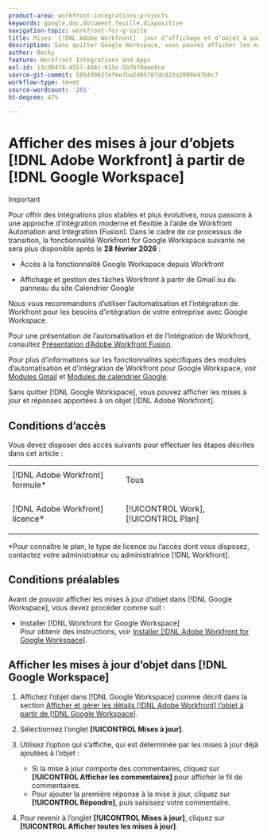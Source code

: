 ```yaml
---
product-area: workfront-integrations;projects
keywords: google,doc,document,feuille,diapositive
navigation-topic: workfront-for-g-suite
title: Mises  [!DNL Adobe Workfront]  jour d’affichage et d’objet à partir de Google Workspace
description: Sans quitter Google Workspace, vous pouvez afficher les mises à jour et les réponses aux mises à jour sur un  [!DNL Adobe Workfront] .
author: Becky
feature: Workfront Integrations and Apps
exl-id: 13cd0478-4557-4d4c-915e-5b7b70aee8ce
source-git-commit: 58543982fef6e7ba2d05787dc023a2099e47bbc7
workflow-type: tm+mt
source-wordcount: '281'
ht-degree: 47%

---
```


# Afficher des mises à jour d’objets [!DNL Adobe Workfront] à partir de [!DNL Google Workspace]

>[!IMPORTANT]
>
>Pour offrir des intégrations plus stables et plus évolutives, nous passons à une approche d’intégration moderne et flexible à l’aide de Workfront Automation and Integration (Fusion). Dans le cadre de ce processus de transition, la fonctionnalité Workfront for Google Workspace suivante ne sera plus disponible après le **28 février 2026** :
>
>* Accès à la fonctionnalité Google Workspace depuis Workfront
>
>* Affichage et gestion des tâches Workfront à partir de Gmail ou du panneau du site Calendrier Google
>
>Nous vous recommandons d’utiliser l’automatisation et l’intégration de Workfront pour les besoins d’intégration de votre entreprise avec Google Workspace.
>
>Pour une présentation de l’automatisation et de l’intégration de Workfront, consultez [Présentation d’Adobe Workfront Fusion](https://experienceleague.adobe.com/fr/docs/workfront-fusion/using/get-started-with-fusion/understand-workfront-fusion/workfront-fusion-overview).
>
>Pour plus d’informations sur les fonctionnalités spécifiques des modules d’automatisation et d’intégration de Workfront pour Google Workspace, voir [Modules Gmail](https://experienceleague.adobe.com/fr/docs/workfront-fusion/using/references/apps-and-their-modules/third-party-app-connectors/gmail-modules) et [Modules de calendrier Google](https://experienceleague.adobe.com/fr/docs/workfront-fusion/using/references/apps-and-their-modules/third-party-app-connectors/google-calendar-modules).

Sans quitter [!DNL Google Workspace], vous pouvez afficher les mises à jour et réponses apportées à un objet [!DNL Adobe Workfront].

## Conditions d’accès

Vous devez disposer des accès suivants pour effectuer les étapes décrites dans cet article :

<table style="table-layout:auto"> 
 <col> 
 <col> 
 <tbody> 
  <tr> 
   <td role="rowheader">[!DNL Adobe Workfront] formule*</td> 
   <td> <p>Tous</p> </td> 
  </tr> 
  <tr> 
   <td role="rowheader">[!DNL Adobe Workfront] licence*</td> 
   <td> <p>[!UICONTROL Work], [!UICONTROL Plan]</p> </td> 
  </tr> 
   </tbody> 
</table>

&#42;Pour connaître le plan, le type de licence ou l’accès dont vous disposez, contactez votre administrateur ou administratrice [!DNL Workfront].

## Conditions préalables

Avant de pouvoir afficher les mises à jour d’objet dans [!DNL Google Workspace], vous devez procéder comme suit :

* Installer [!DNL Workfront for Google Workspace]\
   Pour obtenir des instructions, voir [Installer [!DNL Adobe Workfront for Google Workspace]](../../workfront-integrations-and-apps/workfront-for-g-suite/install-workfront-for-gsuite.md).

## Afficher les mises à jour d’objet dans [!DNL Google Workspace]

1. Affichez l’objet dans [!DNL Google Workspace] comme décrit dans la section [Afficher et gérer les détails  [!DNL Adobe Workfront]  l’objet à partir de [!DNL Google Workspace]](../../workfront-integrations-and-apps/workfront-for-g-suite/view-manage-work-item-details-in-gsuite.md).
1. Sélectionnez l’onglet **[!UICONTROL Mises à jour]**.
1. Utilisez l’option qui s’affiche, qui est déterminée par les mises à jour déjà ajoutées à l’objet :

   * Si la mise à jour comporte des commentaires, cliquez sur **[!UICONTROL Afficher les commentaires]** pour afficher le fil de commentaires.
   * Pour ajouter la première réponse à la mise à jour, cliquez sur **[!UICONTROL Répondre]**, puis saisissez votre commentaire.

1. Pour revenir à l’onglet **[!UICONTROL Mises à jour]**, cliquez sur **[!UICONTROL Afficher toutes les mises à jour]**.
